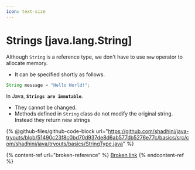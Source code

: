 ```yaml
---
icon: text-size
---
```


# Strings \[java.lang.String]

Although `String` is a reference type, we don't have to use `new` operator to allocate memory.&#x20;

* It can be specified shortly as follows.

```java
String message = "Hello World!";
```



In Java, **`Strings are immutable`**.

* They cannot be changed.
* Methods defined in `String` class do not modify the original string. Instead they return new strings

{% @github-files/github-code-block url="https://github.com/shadhini/java-tryouts/blob/51490c23f8c0bd70d937de8d6ab577db5276e77c/basics/src/com/shadhini/java/tryouts/basics/StringType.java" %}



{% content-ref url="broken-reference" %}
[Broken link](broken-reference)
{% endcontent-ref %}



